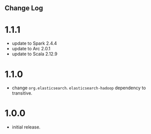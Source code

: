 ## Change Log

# 1.1.1

- update to Spark 2.4.4
- update to Arc 2.0.1
- update to Scala 2.12.9

# 1.1.0

- change `org.elasticsearch`. `elasticsearch-hadoop` dependency to transitive.

# 1.0.0

- initial release.